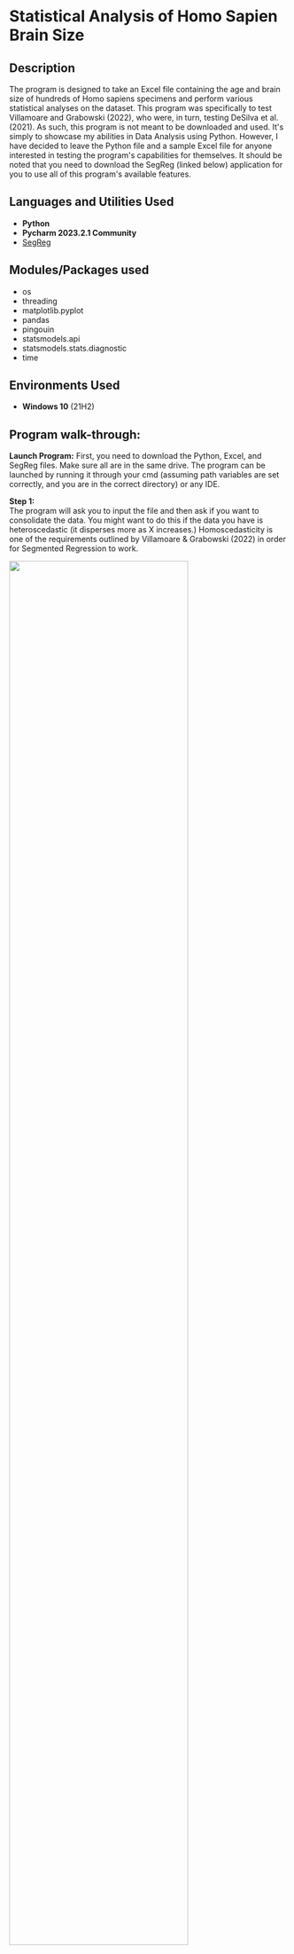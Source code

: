 <h1>Statistical Analysis of Homo Sapien Brain Size</h1>

## Description
The program is designed to take an Excel file containing the age and brain size of hundreds of Homo sapiens specimens and perform various statistical analyses on the dataset. This program was specifically to test Villamoare and Grabowski (2022), who were, in turn, testing DeSilva et al. (2021). As such, this program is not meant to be downloaded and used. It's simply to showcase my abilities in Data Analysis using Python. However, I have decided to leave the Python file and a sample Excel file for anyone interested  in testing the program's capabilities for themselves. It should be noted that you need to download the SegReg (linked below) application for you to use all of this program's available features.

## Languages and Utilities Used

- <b>Python</b> 
- <b>Pycharm 2023.2.1 Community</b>
- [SegReg](https://www.waterlog.info/segreg.htm)

## Modules/Packages used

- os
- threading
- matplotlib.pyplot
- pandas
- pingouin
- statsmodels.api
- statsmodels.stats.diagnostic
- time


<h2>Environments Used </h2>

- <b>Windows 10</b> (21H2)

## Program walk-through:
<b>Launch Program:</b> 
First, you need to download the Python, Excel, and SegReg files. Make sure all are in the same drive. The program can be launched by running it through your cmd (assuming path variables are set correctly, and you are in the correct directory) or any IDE. 

<b>Step 1:</b>  
The program will ask you to input the file and then ask if you want to consolidate the data. You might want to do this if the data you have is heteroscedastic (it disperses more as X increases.) Homoscedasticity is one of the requirements outlined by Villamoare & Grabowski (2022) in order for Segmented Regression to work.

<img src="https://i.imgur.com/kjuFHHq.png" height="80%" width="80%" />

<b>Step 2:</b> 
This will lead you to the main menu loop. Here, you have 4 options. The first tests for normality, the second tests for homoscedasticity, the third creates a scatter plot of the data, and the fourth finishes up the program by writing the dataframe to a new file and then asking one final question. You can technically skip all the tests or do any combination of them, but this isn't recommended. 

<img src="https://i.imgur.com/bY69aKJ.png" height="80%" width="80%" />

<b>Option 1:</b>
This option tests to see if the data follows a normal distribution using the Henze-Zirkler Test. As you can see, we failed to reject the null, and therefore, the data most likely follows a multivariate normal distribution.

<img src="https://i.imgur.com/9jFubZr.png" height="80%" width="80%" />

<img src="https://i.imgur.com/JwwPQoZ.png" height="80%" width="80%" />

<b>Option 2:</b>
This option tests for Homoscedasticity using White's Test. As in option 1, we failed to reject the null, indicating the data is homoscedastic.

<img src="https://i.imgur.com/VYY0rJ3.png" height="80%" width="80%" />

<img src="https://i.imgur.com/BW7pwIh.png" height="80%" width="80%" />

<b>Option 3:</b> 
This option simply displays the data as a scatter plot. The program won't continue until you close the graph (click the picture to increase size).

<img src="https://i.imgur.com/KxQbntZ.png" height="80%" width="80%" />

<img src="https://i.imgur.com/GgVKV2L.png" height="80%" width="80%" />

<b>Step 3:</b>
Finally, this option will end the program. The program will copy your data into a new file called "Pywrit." If normality and homoscedasticity are detected, the program will tell you that your program is ready for Segreg. Even if it doesn't, you are still given the option to open SegReg. Once SegReg and Pywrit are opened, you can copy the columns in the Excel file into SegReg to perform Segmented regression. Check the documentation on how SegReg exactly works.

<img src="https://i.imgur.com/RBPKiuC.png" height="80%" width="80%" />

<img src="https://i.imgur.com/AWbiUHs.png" height="80%" width="80%" />

## Documentation

[Villamoare and Grabowski (2022)](https://www.frontiersin.org/articles/10.3389/fevo.2022.963568/full)

[os package](https://docs.python.org/3/library/os.html)

[pandas packages](https://pandas.pydata.org/pandas-docs/stable/)

[matplotlib package](https://matplotlib.org/stable/users/index)

[pingouin package](https://pingouin-stats.org/build/html/index.html)

[statsmodels package](https://www.statsmodels.org/stable/user-guide.html)

[time package](https://docs.python.org/3/library/time.html)

[threading package](https://docs.python.org/3/library/threading.html)

[SegReg](https://www.waterlog.info/segreg.htm)
